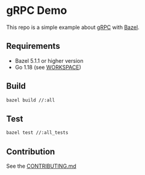 # gRPC Demo

This repo is a simple example about [gRPC](https://grpc.io) with [Bazel](https://bazel.build).

## Requirements

* Bazel 5.1.1 or higher version
* Go 1.18 (see [WORKSPACE](WORKSPACE))

## Build

```bash
bazel build //:all
```

## Test

```bash
bazel test //:all_tests
```

## Contribution

See the [CONTRIBUTING.md](CONTRIBUTING.md)
